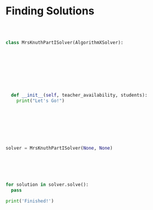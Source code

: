 # Finding Solutions

```python runnable



class MrsKnuthPartISolver(AlgorithmXSolver):









  def __init__(self, teacher_availability, students):
    print("Let's Go!")








solver = MrsKnuthPartISolver(None, None)






for solution in solver.solve():
  pass

print('Finished!')
```
